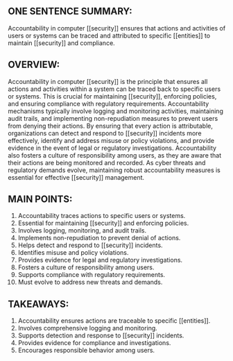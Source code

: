 ## ONE SENTENCE SUMMARY:
Accountability in computer [[security]] ensures that actions and activities of users or systems can be traced and attributed to specific [[entities]] to maintain [[security]] and compliance.

## OVERVIEW:
Accountability in computer [[security]] is the principle that ensures all actions and activities within a system can be traced back to specific users or systems. This is crucial for maintaining [[security]], enforcing policies, and ensuring compliance with regulatory requirements. Accountability mechanisms typically involve logging and monitoring activities, maintaining audit trails, and implementing non-repudiation measures to prevent users from denying their actions. By ensuring that every action is attributable, organizations can detect and respond to [[security]] incidents more effectively, identify and address misuse or policy violations, and provide evidence in the event of legal or regulatory investigations. Accountability also fosters a culture of responsibility among users, as they are aware that their actions are being monitored and recorded. As cyber threats and regulatory demands evolve, maintaining robust accountability measures is essential for effective [[security]] management.

## MAIN POINTS:
1. Accountability traces actions to specific users or systems.
2. Essential for maintaining [[security]] and enforcing policies.
3. Involves logging, monitoring, and audit trails.
4. Implements non-repudiation to prevent denial of actions.
5. Helps detect and respond to [[security]] incidents.
6. Identifies misuse and policy violations.
7. Provides evidence for legal and regulatory investigations.
8. Fosters a culture of responsibility among users.
9. Supports compliance with regulatory requirements.
10. Must evolve to address new threats and demands.

## TAKEAWAYS:
1. Accountability ensures actions are traceable to specific [[entities]].
2. Involves comprehensive logging and monitoring.
3. Supports detection and response to [[security]] incidents.
4. Provides evidence for compliance and investigations.
5. Encourages responsible behavior among users.